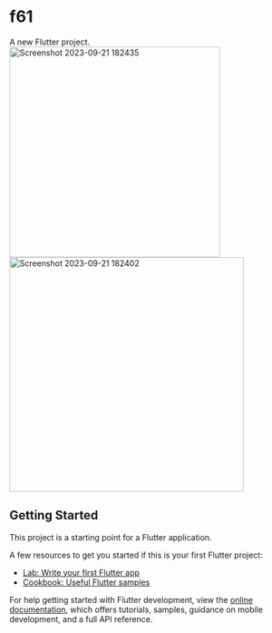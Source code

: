 # f61

A new Flutter project.
<img width="371" alt="Screenshot 2023-09-21 182435" src="https://github.com/Mohamed7Hossam/ICTHUB_Task2/assets/104375306/f1b41f6c-d34a-4c55-98c0-fbcbbdab075c">
<img width="413" alt="Screenshot 2023-09-21 182402" src="https://github.com/Mohamed7Hossam/ICTHUB_Task2/assets/104375306/d61dc05c-a27d-40b7-97f1-f16f1c2b46c0">

## Getting Started

This project is a starting point for a Flutter application.

A few resources to get you started if this is your first Flutter project:

- [Lab: Write your first Flutter app](https://docs.flutter.dev/get-started/codelab)
- [Cookbook: Useful Flutter samples](https://docs.flutter.dev/cookbook)

For help getting started with Flutter development, view the
[online documentation](https://docs.flutter.dev/), which offers tutorials,
samples, guidance on mobile development, and a full API reference.
